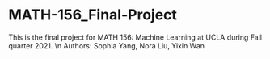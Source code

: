 # MATH-156_Final-Project
This is the final project for MATH 156: Machine Learning at UCLA during Fall quarter 2021. \n
Authors: Sophia Yang, Nora Liu, Yixin Wan
